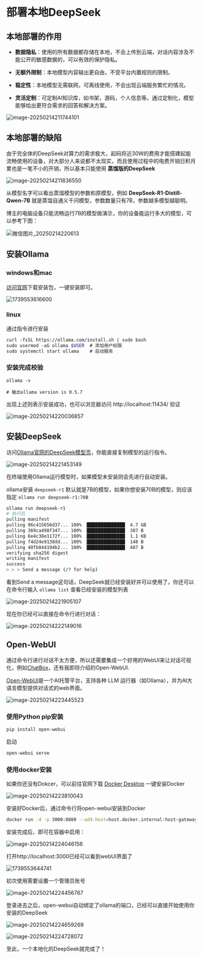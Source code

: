 # 部署本地DeepSeek

## 本地部署的作用

- **数据隐私**：使用的所有数据都存储在本地，不会上传到云端，对话内容涉及不能公开的敏感数据的，可以有效的保护隐私。

- **无额外限制**：本地模型内容输出更自由，不受平台内置规则的限制。

- **稳定性**：本地模型无需联网，可离线使用，不会出现云端服务繁忙的情况。

- **灵活定制**：可定制AI知识库，如书架，源码，个人信息等。通过定制化，模型能够给出更符合需求的回答和解决方案。

![image-20250214211744101](https://cdn.jsdelivr.net/gh/antonhu/picx-images-hosting/picGo/image-20250214211744101.png)

## 本地部署的缺陷

由于完全体的DeepSeek对算力的需求极大，起码将近30W的费用才能搭建起能流畅使用的设备，对大部分人来说都不太现实，而且使用过程中的电费开销日积月累也是一笔不小的开销，所以基本只能使用 **蒸馏版的DeepSeek**

![image-20250214211836550](https://cdn.jsdelivr.net/gh/antonhu/picx-images-hosting/picGo/image-20250214211836550.png)

从模型名字可以看出蒸馏模型的参数和原模型，例如 **DeepSeek-R1-Distill-Qwen-7B** 就是蒸馏自通义千问模型，参数数量只有7B，参数越多模型越聪明。

博主的电脑设备只能流畅运行7B的模型做演示，你的设备能运行多大的模型，可以参考下图：

![微信图片_20250214220613](https://cdn.jsdelivr.net/gh/antonhu/picx-images-hosting/picGo/%E5%BE%AE%E4%BF%A1%E5%9B%BE%E7%89%87_20250214220613.png)

## 安装Ollama

### windows和mac

[访问官网](https://ollama.com/)下载安装包，一键安装即可。

![1739553616600](https://cdn.jsdelivr.net/gh/antonhu/picx-images-hosting/picGo/1739553616600.jpg)

### linux

通过指令进行安装

```bash
curl -fsSL https://ollama.com/install.sh | sudo bash
sudo usermod -aG ollama $USER  # 添加用户权限
sudo systemctl start ollama    # 启动服务
```

### 安装完成校验

```bas
ollama -v

# 输出ollama version is 0.5.7
```

出现上述则表示安装成功，也可以浏览器访问 http://localhost:11434/ 验证

![image-20250214220036857](https://cdn.jsdelivr.net/gh/antonhu/picx-images-hosting/picGo/image-20250214220036857.png)

## 安装DeepSeek

访问[Ollama官网的DeepSeek模型页](https://ollama.com/library/deepseek-r1)，你能直接复制模型的运行指令。

![image-20250214221453149](https://cdn.jsdelivr.net/gh/antonhu/picx-images-hosting/picGo/image-20250214221453149.png)

在终端使用Ollama运行模型时，如果模型未安装则会先进行自动安装。

ollama安装 `deepseek-r1` 默认就是7B的模型，如果你想安装70B的模型，则应该指定 `ollama run deepseek-r1:70B` 

```bash
ollama run deepseek-r1
# 执行后
pulling manifest
pulling 96c415656d37... 100% ▕██████████████▏ 4.7 GB
pulling 369ca498f347... 100% ▕██████████████▏ 387 B
pulling 6e4c38e1172f... 100% ▕██████████████▏ 1.1 KB
pulling f4d24e9138dd... 100% ▕██████████████▏ 148 B
pulling 40fb844194b2... 100% ▕██████████████▏ 487 B
verifying sha256 digest
writing manifest
success
> > > Send a message (/? for help)
```

看到Send a message这句话，DeepSeek就已经安装好并可以使用了，你还可以在命令行输入 `ollama list` 查看已经安装的模型列表

![image-20250214221905107](https://cdn.jsdelivr.net/gh/antonhu/picx-images-hosting/picGo/image-20250214221905107.png)

现在你已经可以直接在命令行进行对话：

![image-20250214222149016](https://cdn.jsdelivr.net/gh/antonhu/picx-images-hosting/picGo/image-20250214222149016.png)

## Open-WebUI

通过命令行进行对话不太方便，所以还需要集成一个好用的WebUI来让对话可视化，例如[ChatBox](https://chatboxai.app/zh)，还有我即将介绍的Open-WebUI.

[Open-WebUI](https://openwebui.com/)是一个AI托管平台，支持各种 LLM 运行器（如Ollama），并为AI大语言模型提供对话式的web界面。

![image-20250214223445523](https://cdn.jsdelivr.net/gh/antonhu/picx-images-hosting/picGo/image-20250214223445523.png)

### 使用Python pip安装

```bash
pip install open-webui
```

启动

```bash
open-webui serve
```

### 使用docker安装

如果你还没有Dokcer，可以前往官网下载 [Docker Desktop](https://www.docker.com/) 一键安装Docker

![image-20250214223810043](https://cdn.jsdelivr.net/gh/antonhu/picx-images-hosting/picGo/image-20250214223810043.png)

安装好Docker后，通过命令行将open-webui安装到Docker

```bash
docker run -d -p 3000:8080 --add-host=host.docker.internal:host-gateway -v open-webui:/app/backend/data --name open-webui --restart always ghcr.io/open-webui/open-webui:main
```

安装完成后，即可在容器中启用：

![image-20250214224046156](https://cdn.jsdelivr.net/gh/antonhu/picx-images-hosting/picGo/image-20250214224046156.png)

打开http://localhost:3000已经可以看到webUI界面了

![1739553644741](https://cdn.jsdelivr.net/gh/antonhu/picx-images-hosting/picGo/1739553644741.jpg)

初次使用需要设置一个管理员账号

![image-20250214224456767](https://cdn.jsdelivr.net/gh/antonhu/picx-images-hosting/picGo/image-20250214224456767.png)

登录进去之后，open-webui自动绑定了ollama的端口，已经可以直接开始使用你安装的DeepSeek

![image-20250214224659269](https://cdn.jsdelivr.net/gh/antonhu/picx-images-hosting/picGo/image-20250214224659269.png)

![image-20250214224728072](https://cdn.jsdelivr.net/gh/antonhu/picx-images-hosting/picGo/image-20250214224728072.png)

至此，一个本地化的DeepSeek就完成了！
